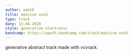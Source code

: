 ```yaml
---
author: aaoth
title: massive void
type: track
date: 13-04-2020
style: generative electronic
bandcamp: https://aaoth.bandcamp.com/track/massive-void
---
```


generative abstract track made with vcvrack.
